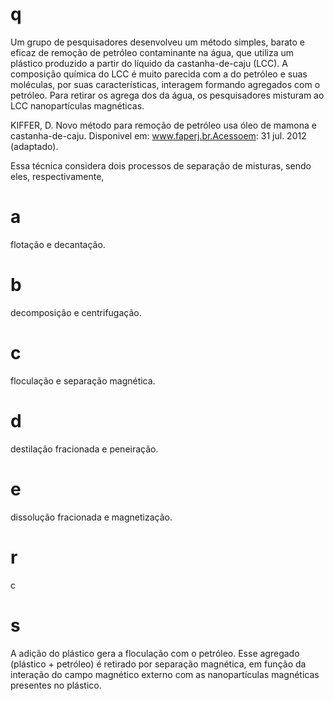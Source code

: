 # q
Um grupo de pesquisadores desenvolveu um método simples, barato e eficaz de remoção de petróleo contaminante na água, que utiliza um plástico produzido a partir do líquido da castanha-de-caju (LCC). A composição química do LCC é muito parecida com a do petróleo e suas moléculas, por suas características, interagem formando agregados com o petróleo. Para retirar os agrega dos da água, os pesquisadores misturam ao LCC nanopartículas magnéticas.

KIFFER, D. Novo método para remoção de petróleo usa óleo de mamona e castanha-de-caju. Disponivel em: www.faperj.br.Acessoem: 31 jul. 2012 (adaptado).

Essa técnica considera dois processos de separação de misturas, sendo eles, respectivamente,

# a
flotação e decantação.

# b
decomposição e centrifugação.

# c
floculação e separação magnética.

# d
destilação fracionada e peneiração.

# e
dissolução fracionada e magnetização.

# r
c

# s
A adição do plástico gera a floculação com o petróleo. Esse agregado (plástico + petróleo) é retirado por separação magnética, em função da interação do campo magnético externo com as nanopartículas magnéticas presentes no plástico.
